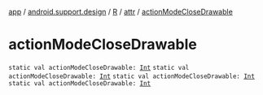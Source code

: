 [app](../../../index.md) / [android.support.design](../../index.md) / [R](../index.md) / [attr](index.md) / [actionModeCloseDrawable](.)

# actionModeCloseDrawable

`static val actionModeCloseDrawable: `[`Int`](https://kotlinlang.org/api/latest/jvm/stdlib/kotlin/-int/index.html)
`static val actionModeCloseDrawable: `[`Int`](https://kotlinlang.org/api/latest/jvm/stdlib/kotlin/-int/index.html)
`static val actionModeCloseDrawable: `[`Int`](https://kotlinlang.org/api/latest/jvm/stdlib/kotlin/-int/index.html)
`static val actionModeCloseDrawable: `[`Int`](https://kotlinlang.org/api/latest/jvm/stdlib/kotlin/-int/index.html)